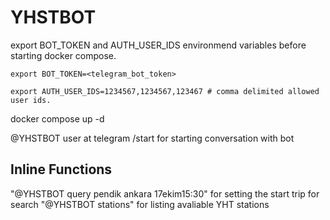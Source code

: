 # YHSTBOT

export BOT_TOKEN and AUTH_USER_IDS environmend variables before starting docker compose.

`export BOT_TOKEN=<telegram_bot_token>`

`export AUTH_USER_IDS=1234567,1234567,123467 # comma delimited allowed user ids.`

docker compose up -d

@YHSTBOT user at telegram
/start for starting conversation with bot

## Inline Functions

"@YHSTBOT query pendik ankara 17ekim15:30" for setting the start trip for search
"@YHSTBOT stations" for listing avaliable YHT stations
